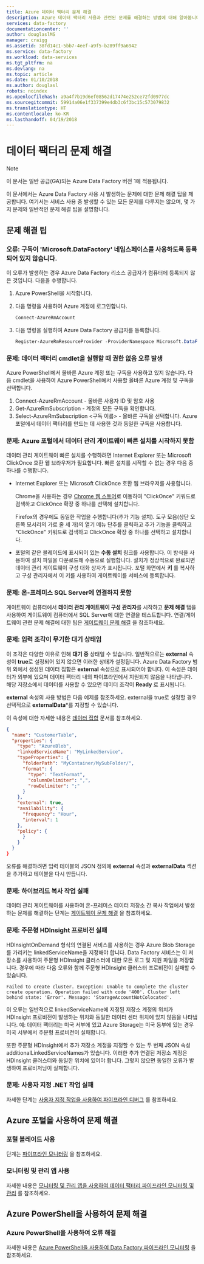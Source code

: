 ```yaml
---
title: Azure 데이터 팩터리 문제 해결
description: Azure 데이터 팩터리 사용과 관련된 문제를 해결하는 방법에 대해 알아봅니다.
services: data-factory
documentationcenter: ''
author: douglaslMS
manager: craigg
ms.assetid: 38fd14c1-5bb7-4eef-a9f5-b289ff9a6942
ms.service: data-factory
ms.workload: data-services
ms.tgt_pltfrm: na
ms.devlang: na
ms.topic: article
ms.date: 01/10/2018
ms.author: douglasl
robots: noindex
ms.openlocfilehash: a9a4f7b19d6ef08562d17474e252ce72fd0977dc
ms.sourcegitcommit: 59914a06e1f337399e4db3c6f3bc15c573079832
ms.translationtype: HT
ms.contentlocale: ko-KR
ms.lasthandoff: 04/19/2018
---
```

# <a name="troubleshoot-data-factory-issues"></a>데이터 팩터리 문제 해결
> [!NOTE]
> 이 문서는 일반 공급(GA)되는 Azure Data Factory 버전 1에 적용됩니다. 

이 문서에서는 Azure Data Factory 사용 시 발생하는 문제에 대한 문제 해결 팁을 제공합니다. 여기서는 서비스 사용 중 발생할 수 있는 모든 문제를 다루지는 않으며, 몇 가지 문제와 일반적인 문제 해결 팁을 설명합니다.   

## <a name="troubleshooting-tips"></a>문제 해결 팁
### <a name="error-the-subscription-is-not-registered-to-use-namespace-microsoftdatafactory"></a>오류: 구독이 'Microsoft.DataFactory' 네임스페이스를 사용하도록 등록되어 있지 않습니다.
이 오류가 발생하는 경우 Azure Data Factory 리소스 공급자가 컴퓨터에 등록되지 않은 것입니다. 다음을 수행합니다.

1. Azure PowerShell을 시작합니다.
2. 다음 명령을 사용하여 Azure 계정에 로그인합니다.

    ```powershell
    Connect-AzureRmAccount
    ```
3. 다음 명령을 실행하여 Azure Data Factory 공급자를 등록합니다.

    ```powershell        
    Register-AzureRmResourceProvider -ProviderNamespace Microsoft.DataFactory
    ```

### <a name="problem-unauthorized-error-when-running-a-data-factory-cmdlet"></a>문제: 데이터 팩터리 cmdlet을 실행할 때 권한 없음 오류 발생
Azure PowerShell에서 올바른 Azure 계정 또는 구독을 사용하고 있지 않습니다. 다음 cmdlet을 사용하여 Azure PowerShell에서 사용할 올바른 Azure 계정 및 구독을 선택합니다.

1. Connect-AzureRmAccount - 올바른 사용자 ID 및 암호 사용
2. Get-AzureRmSubscription - 계정의 모든 구독을 확인합니다.
3. Select-AzureRmSubscription &lt;구독 이름&gt; - 올바른 구독을 선택합니다. Azure 포털에서 데이터 팩터리를 만드는 데 사용한 것과 동일한 구독을 사용합니다.

### <a name="problem-fail-to-launch-data-management-gateway-express-setup-from-azure-portal"></a>문제: Azure 포털에서 데이터 관리 게이트웨이 빠른 설치를 시작하지 못함
데이터 관리 게이트웨이 빠른 설치를 수행하려면 Internet Explorer 또는 Microsoft ClickOnce 호환 웹 브라우저가 필요합니다. 빠른 설치를 시작할 수 없는 경우 다음 중 하나를 수행합니다.

* Internet Explorer 또는 Microsoft ClickOnce 호환 웹 브라우저를 사용합니다.

    Chrome을 사용하는 경우 [Chrome 웹 스토어](https://chrome.google.com/webstore/)로 이동하여 "ClickOnce" 키워드로 검색하고 ClickOnce 확장 중 하나를 선택해 설치합니다.

    Firefox의 경우에도 동일한 작업을 수행합니다(추가 기능 설치). 도구 모음(상단 오른쪽 모서리의 가로 줄 세 개)의 열기 메뉴 단추를 클릭하고 추가 기능을 클릭하고 "ClickOnce" 키워드로 검색하고 ClickOnce 확장 중 하나를 선택하고 설치합니다.
* 포털의 같은 블레이드에 표시되어 있는 **수동 설치** 링크를 사용합니다. 이 방식을 사용하여 설치 파일을 다운로드해 수동으로 실행합니다. 설치가 정상적으로 완료되면 데이터 관리 게이트웨이 구성 대화 상자가 표시됩니다. 포털 화면에서 **키** 를 복사하고 구성 관리자에서 이 키를 사용하여 게이트웨이를 서비스에 등록합니다.  

### <a name="problem-fail-to-connect-to-on-premises-sql-server"></a>문제: 온-프레미스 SQL Server에 연결하지 못함
게이트웨이 컴퓨터에서 **데이터 관리 게이트웨이 구성 관리자**를 시작하고 **문제 해결** 탭을 사용하여 게이트웨이 컴퓨터에서 SQL Server에 대한 연결을 테스트합니다. 연결/게이트웨이 관련 문제 해결에 대한 팁은 [게이트웨이 문제 해결](data-factory-data-management-gateway.md#troubleshooting-gateway-issues) 을 참조하세요.   

### <a name="problem-input-slices-are-in-waiting-state-for-ever"></a>문제: 입력 조각이 무기한 대기 상태임
이 조각은 다양한 이유로 인해 **대기 중** 상태일 수 있습니다. 일반적으로는 **external** 속성이 **true**로 설정되어 있지 않으면 이러한 상태가 설정됩니다. Azure Data Factory 범위 외에서 생성된 데이터 집합은 **external** 속성으로 표시되어야 합니다. 이 속성은 데이터가 외부에 있으며 데이터 팩터리 내의 파이프라인에서 지원되지 않음을 나타냅니다. 해당 저장소에서 데이터를 사용할 수 있으면 데이터 조각이 **Ready** 로 표시됩니다.

**external** 속성의 사용 방법은 다음 예제를 참조하세요. external을 true로 설정할 경우 선택적으로 **externalData***를 지정할 수 있습니다.

이 속성에 대한 자세한 내용은 [데이터 집합](data-factory-create-datasets.md) 문서를 참조하세요.

```json
{
  "name": "CustomerTable",
  "properties": {
    "type": "AzureBlob",
    "linkedServiceName": "MyLinkedService",
    "typeProperties": {
      "folderPath": "MyContainer/MySubFolder/",
      "format": {
        "type": "TextFormat",
        "columnDelimiter": ",",
        "rowDelimiter": ";"
      }
    },
    "external": true,
    "availability": {
      "frequency": "Hour",
      "interval": 1
    },
    "policy": {
      }
    }
  }
}
```

오류를 해결하려면 입력 테이블의 JSON 정의에 **external** 속성과 **externalData** 섹션을 추가하고 테이블을 다시 만듭니다.

### <a name="problem-hybrid-copy-operation-fails"></a>문제: 하이브리드 복사 작업 실패
데이터 관리 게이트웨이를 사용하여 온-프레미스 데이터 저장소 간 복사 작업에서 발생하는 문제를 해결하는 단계는 [게이트웨이 문제 해결](data-factory-data-management-gateway.md#troubleshooting-gateway-issues) 을 참조하세요.

### <a name="problem-on-demand-hdinsight-provisioning-fails"></a>문제: 주문형 HDInsight 프로비전 실패
HDInsightOnDemand 형식의 연결된 서비스를 사용하는 경우 Azure Blob Storage를 가리키는 linkedServiceName을 지정해야 합니다. Data Factory 서비스는 이 저장소를 사용하여 주문형 HDInsight 클러스터에 대한 모든 로그 및 지원 파일을 저장합니다.  경우에 따라 다음 오류와 함께 주문형 HDInsight 클러스터 프로비전이 실패할 수 있습니다.

```
Failed to create cluster. Exception: Unable to complete the cluster create operation. Operation failed with code '400'. Cluster left behind state: 'Error'. Message: 'StorageAccountNotColocated'.
```

이 오류는 일반적으로 linkedServiceName에 지정된 저장소 계정의 위치가 HDInsight 프로비전이 발생하는 위치와 동일한 데이터 센터 위치에 있지 않음을 나타냅니다. 예: 데이터 팩터리는 미국 서부에 있고 Azure Storage는 미국 동부에 있는 경우 미국 서부에서 주문형 프로비전이 실패합니다.

또한 주문형 HDInsight에서 추가 저장소 계정을 지정할 수 있는 두 번째 JSON 속성 additionalLinkedServiceNames가 있습니다. 이러한 추가 연결된 저장소 계정은 HDInsight 클러스터와 동일한 위치에 있어야 합니다. 그렇지 않으면 동일한 오류가 발생하여 프로비저닝이 실패합니다.

### <a name="problem-custom-net-activity-fails"></a>문제: 사용자 지정 .NET 작업 실패
자세한 단계는 [사용자 지정 작업을 사용하여 파이프라인 디버그](data-factory-use-custom-activities.md#troubleshoot-failures) 를 참조하세요.

## <a name="use-azure-portal-to-troubleshoot"></a>Azure 포털을 사용하여 문제 해결
### <a name="using-portal-blades"></a>포털 블레이드 사용
단계는 [파이프라인 모니터링](data-factory-build-your-first-pipeline-using-editor.md#monitor-a-pipeline) 을 참조하세요.

### <a name="using-monitor-and-manage-app"></a>모니터링 및 관리 앱 사용
자세한 내용은 [모니터링 및 관리 앱을 사용하여 데이터 팩터리 파이프라인 모니터링 및 관리](data-factory-monitor-manage-app.md) 를 참조하세요.

## <a name="use-azure-powershell-to-troubleshoot"></a>Azure PowerShell을 사용하여 문제 해결
### <a name="use-azure-powershell-to-troubleshoot-an-error"></a>Azure PowerShell을 사용하여 오류 해결
자세한 내용은 [Azure PowerShell을 사용하여 Data Factory 파이프라인 모니터링](data-factory-build-your-first-pipeline-using-powershell.md#monitor-pipeline) 을 참조하세요.

[adfgetstarted]: data-factory-copy-data-from-azure-blob-storage-to-sql-database.md
[use-custom-activities]: data-factory-use-custom-activities.md
[troubleshoot]: data-factory-troubleshoot.md
[developer-reference]: http://go.microsoft.com/fwlink/?LinkId=516908
[cmdlet-reference]: http://go.microsoft.com/fwlink/?LinkId=517456
[json-scripting-reference]: http://go.microsoft.com/fwlink/?LinkId=516971

[azure-portal]: https://portal.azure.com/

[image-data-factory-troubleshoot-with-error-link]: ./media/data-factory-troubleshoot/DataFactoryWithErrorLink.png

[image-data-factory-troubleshoot-datasets-with-errors-blade]: ./media/data-factory-troubleshoot/DatasetsWithErrorsBlade.png

[image-data-factory-troubleshoot-table-blade-with-problem-slices]: ./media/data-factory-troubleshoot/TableBladeWithProblemSlices.png

[image-data-factory-troubleshoot-activity-run-with-error]: ./media/data-factory-troubleshoot/ActivityRunDetailsWithError.png

[image-data-factory-troubleshoot-dataslice-blade-with-active-runs]: ./media/data-factory-troubleshoot/DataSliceBladeWithActivityRuns.png

[image-data-factory-troubleshoot-walkthrough2-with-errors-link]: ./media/data-factory-troubleshoot/Walkthrough2WithErrorsLink.png

[image-data-factory-troubleshoot-walkthrough2-datasets-with-errors]: ./media/data-factory-troubleshoot/Walkthrough2DataSetsWithErrors.png

[image-data-factory-troubleshoot-walkthrough2-table-with-problem-slices]: ./media/data-factory-troubleshoot/Walkthrough2TableProblemSlices.png

[image-data-factory-troubleshoot-walkthrough2-slice-activity-runs]: ./media/data-factory-troubleshoot/Walkthrough2DataSliceActivityRuns.png

[image-data-factory-troubleshoot-activity-run-details]: ./media/data-factory-troubleshoot/Walkthrough2ActivityRunDetails.png
